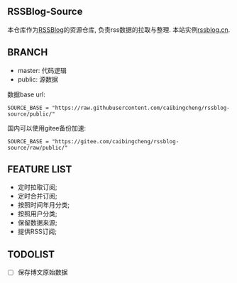 ## RSSBlog-Source

本仓库作为[RSSBlog](https://github.com/caibingcheng/rssblog)的资源仓库, 负责rss数据的拉取与整理. 本站实例[rssblog.cn](https://rssblog.cn/).

## BRANCH

- master: 代码逻辑
- public: 源数据

数据base url:
```
SOURCE_BASE = "https://raw.githubusercontent.com/caibingcheng/rssblog-source/public/"
```
国内可以使用gitee备份加速:
```
SOURCE_BASE = "https://gitee.com/caibingcheng/rssblog-source/raw/public/"
```

## FEATURE LIST

- 定时拉取订阅;
- 定时合并订阅;
- 按照时间年月分类;
- 按照用户分类;
- 保留数据来源;
- 提供RSS订阅;

## TODOLIST

- [ ] 保存博文原始数据
